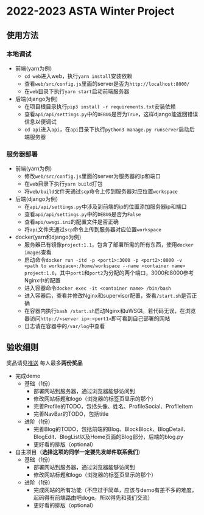 # 2022-2023 ASTA Winter Project
## 使用方法
### 本地调试
- 前端(yarn为例)
  - `cd web`进入web，执行`yarn install`安装依赖
  - 查看`web/src/config.js`里面的server是否为`http://localhost:8000/`
  - 在`web`目录下执行`yarn start`启动前端服务器
- 后端(django为例)
  - 在项目根目录执行`pip3 install -r requirements.txt`安装依赖
  - 查看`api/api/settings.py`中的`DEBUG`是否为`True`，这样django能返回错误信息以便调试
  - `cd api`进入`api`，在`api`目录下执行`python3 manage.py runserver`启动后端服务器
### 服务器部署
- 前端(yarn为例)
  - 修改`web/src/config.js`里面的server为服务器的ip和端口
  - 在`web`目录下执行`yarn build`打包
  - 将`web/build`文件夹通过`scp`命令上传到服务器对应位置`workspace`
- 后端(django为例)
  - 在`api/api/settings.py`中涉及到前端的ip的位置添加服务器ip和端口
  - 查看`api/api/settings.py`中的`DEBUG`是否为`False`
  - 查看`api/uwsgi.ini`的配置文件是否正确
  - 将`api`文件夹通过`scp`命令上传到服务器对应位置`workspace`
- docker(yarn和django为例)
  - 服务器已有镜像`project:1.1`，包含了部署所需的所有东西，使用`docker images`查看
  - 启动命令`docker run -itd -p <port1>:3000 -p <port2>:8000 -v <path to workspace>:/home/workspace --name <container name> project:1.0`，其中`port1`和`port2`为分配的两个端口，3000和8000参考Nginx中的配置
  - 进入容器命令`docker exec -it <container name> /bin/bash`
  - 进入容器后，查看并修改Nginx和supervisor配置，查看`/start.sh`是否正确
  - 在容器内执行`bash /start.sh`启动Nginx和uWSGI。若代码无误，在浏览器访问`http://<server ip>:<port1>`即可看到自己部署的网站
  - 日志请在容器中的`/var/log`中查看
## 验收细则
奖品请见[推送](https://mp.weixin.qq.com/s/BKhEWF5gK_yn76wJ1C8PgQ)
每人最多**两份奖品**
- 完成demo
  - 基础（1份）
    - 部署网站到服务器，通过浏览器能够访问到
    - 修改网站标题和logo（浏览器的标签页显示的那个）
    - 完善Profile的TODO，包括头像、姓名、ProfileSocial、ProfileItem
    - 完善NavBar的TODO，包括title
  - 进阶（1份）
    - 完善Blog的TODO，包括前端的Blog、BlockBlock、BlogDetail、BlogEdit、BlogList以及Home页面的Blog部分，后端的blog.py
    - 更好看的排版（optional）
- 自主项目（**选择这项的同学一定要先发邮件联系我们**）
  - 基础（1份）
    - 部署网站到服务器，通过浏览器能够访问到
    - 修改网站标题和logo（浏览器的标签页显示的那个）
  - 进阶（1份）
    - 完成网站的所有功能（不应过于简单，应该与demo有差不多的难度，起码得有前端路由吧doge。所以得先和我们交流）
    - 更好看的排版（optional）
